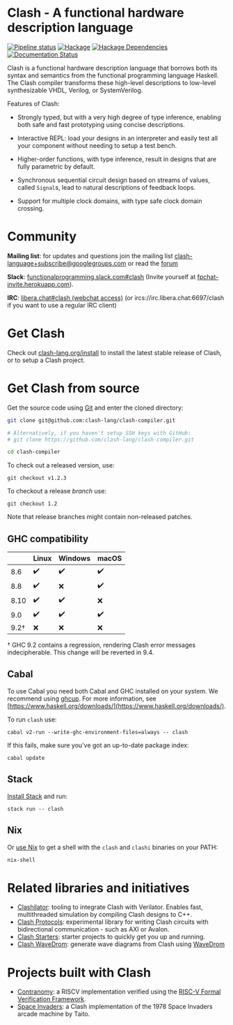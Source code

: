 # Clash - A functional hardware description language

[![Pipeline status](https://gitlab.com/clash-lang/clash-compiler/badges/master/pipeline.svg)](https://gitlab.com/clash-lang/clash-compiler/commits/master)
[![Hackage](https://img.shields.io/hackage/v/clash-ghc.svg)](https://hackage.haskell.org/package/clash-ghc)
[![Hackage Dependencies](https://img.shields.io/hackage-deps/v/clash-ghc.svg?style=flat)](http://packdeps.haskellers.com/feed?needle=QBayLogic)
[![Documentation Status](https://readthedocs.org/projects/clash-lang/badge/?version=latest)](https://clash-lang.readthedocs.io/en/latest/?badge=latest)

Clash is a functional hardware description language that borrows both
its syntax and semantics from the functional programming language
Haskell. The Clash compiler transforms these high-level descriptions to
low-level synthesizable VHDL, Verilog, or SystemVerilog.

Features of Clash:

  * Strongly typed, but with a very high degree of type inference, enabling both
    safe and fast prototyping using concise descriptions.

  * Interactive REPL: load your designs in an interpreter and easily test all
    your component without needing to setup a test bench.

  * Higher-order functions, with type inference, result in designs that are
    fully parametric by default.

  * Synchronous sequential circuit design based on streams of values, called
    `Signal`s, lead to natural descriptions of feedback loops.

  * Support for multiple clock domains, with type safe clock domain crossing.

# Community
**Mailing list**: for updates and questions join the mailing list clash-language+subscribe@googlegroups.com or read the [forum](https://groups.google.com/d/forum/clash-language)

**Slack**: [functionalprogramming.slack.com#clash](https://functionalprogramming.slack.com/archives/CPGMJFF50) (Invite yourself at [fpchat-invite.herokuapp.com](http://fpchat-invite.herokuapp.com)).

**IRC**: [libera.chat#clash (webchat access)](https://web.libera.chat/#clash) (or ircs://irc.libera.chat:6697/clash if you want to use a regular IRC client)

# Get Clash
Check out [clash-lang.org/install](https://clash-lang.org/install/) to install the latest stable release of Clash, or to setup a Clash project.

# Get Clash from source
Get the source code using [Git](https://git-scm.com/book/en/v2/Getting-Started-What-is-Git%3F) and enter the cloned directory:

```bash
git clone git@github.com:clash-lang/clash-compiler.git

# Alternatively, if you haven't setup SSH keys with GitHub:
# git clone https://github.com/clash-lang/clash-compiler.git

cd clash-compiler
```

To check out a released version, use:

```
git checkout v1.2.3
```

To checkout a release _branch_ use:

```
git checkout 1.2
```

Note that release branches might contain non-released patches.

## GHC compatibility
|      | Linux | Windows | macOS |
|------|-------|---------|-------|
| 8.6  | ✔️     | ✔️      | ✔️     |
| 8.8  | ✔️     | ❌      | ✔️     |
| 8.10 | ✔️     | ✔️      | ❌     |
| 9.0  | ✔️     | ✔️      | ✔️     |
| 9.2† | ❌     | ❌      | ❌     |

† GHC 9.2 contains a regression, rendering Clash error messages indecipherable. This change will be reverted in 9.4.

## Cabal
To use Cabal you need both Cabal and GHC installed on your system. We recommend using [ghcup](https://www.haskell.org/ghcup/). For more information, see [https://www.haskell.org/downloads/](https://www.haskell.org/downloads/).

To run `clash` use:

```
cabal v2-run --write-ghc-environment-files=always -- clash
```

If this fails, make sure you've got an up-to-date package index:

```
cabal update
```

## Stack
[Install Stack](https://docs.haskellstack.org/en/stable/install_and_upgrade/) and run:

```
stack run -- clash
```
## Nix
Or [use Nix](https://nixos.org/nix/download.html) to get a shell with the `clash` and `clashi` binaries on your PATH:

```bash
nix-shell
```

# Related libraries and initiatives

* [Clashilator](https://github.com/gergoerdi/clashilator): tooling to integrate Clash with Verilator. Enables fast, multithreaded simulation by compiling Clash designs to C++.
* [Clash Protocols](https://github.com/clash-lang/clash-protocols): experimental library for writing Clash circuits with bidirectional communication - such as AXI or Avalon.
* [Clash Starters](https://github.com/clash-lang/clash-starters): starter projects to quickly get you up and running.
* [Clash WaveDrom](https://github.com/expipiplus1/clash-wavedrom): generate wave diagrams from Clash using [WaveDrom](https://wavedrom.com/)

# Projects built with Clash

* [Contranomy](https://github.com/christiaanb/contranomy): a RISCV implementation verified using the [RISC-V Formal Verification Framework](https://github.com/SymbioticEDA/riscv-formal).
* [Space Invaders](https://github.com/gergoerdi/clash-spaceinvaders): a Clash implementation of the 1978 Space Invaders arcade machine by Taito.
